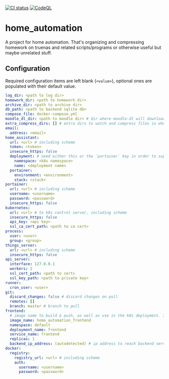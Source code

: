 [![CI status](https://github.com/mithem/home_automation/actions/workflows/main.yml/badge.svg)](https://github.com/mithem/home_automation/actions/workflows/main.yml)
[![CodeQL](https://github.com/mithem/home_automation/actions/workflows/codeql-analysis.yml/badge.svg)](https://github.com/mithem/home_automation/actions/workflows/codeql-analysis.yml)

# home_automation

A project for home automation. That's organizing and compressing homework on truenas and related scripts/programs or otherwise useful but maybe unrelated stuff.

## Configuration

Required configuration items are left blank (`<value>`), optional ones are populated with their default value.

```yaml
log_dir: <path to log dir>
homework_dir: <path to homework dir>
archive_dir: <path to archive dir>
db_path: <path to backend sqlite db>
compose_file: docker-compose.yml
moodle_dl_dir: <path to moodle dir> # dir where moodle-dl will download courses to
extra_compress_dirs: [] # extra dirs to watch and compress files in when applicable
email:
  address: <email>
home_assistant:
  url: <url> # including scheme
  token: <token>
  insecure_https: false
  deployment: # need either this or the `portainer` key in order to support home assistant updates
    namespace: <k8s namespace>
    name: <deployment name>
  portainer:
    environment: <environment>
    stack: <stack>
portainer:
  url: <url> # including scheme
  username: <username>
  password: <password>
  insecure_https: false
kubernetes:
  url: <url> # to k8s control server, including scheme
  insecure_https: false
  api_key: <api key>
  ssl_ca_cert_path: <path to ca cert>
process:
  user: <user>
  group: <group>
things_server:
  url: <url> # including scheme
  insecure_https: false
api_server:
  interface: 127.0.0.1
  workers: 2
  ssl_cert_path: <path to cert>
  ssl_key_path: <path to private key>
runner:
  cron_user: <user>
git:
  discard_changes: false # discard changes on pull
  remotes: []
  branch: master # branch to pull
frontend:
  # image name to build & push, as well as use in the k8s deployment. If using a custom registry, make sure to prepend that (e.g. 'registry.com/frontend')
  image_name: home_automation_frontend
  namespace: default
  deployment_name: frontend
  service_name: frontend
  replicas: 1
  backend_ip_address: (autodetected) # ip address to reach backend server on (from the frontend pods)
docker:
  registry:
    registry_url: <url> # including scheme
    auth:
      username: <username>
      password: <password>
```
